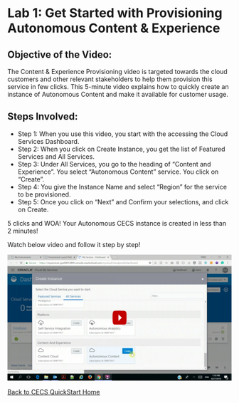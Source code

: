 # Lab 1: Get Started with Provisioning Autonomous Content & Experience

## Objective of the Video:
The Content & Experience Provisioning video is targeted towards the cloud customers and other relevant stakeholders to help them provision this service in few clicks. This 5-minute video explains how to quickly create an instance of Autonomous Content and make it available for customer usage.

## Steps Involved:
+ Step 1: When you use this video, you start with the accessing the Cloud Services Dashboard.
+ Step 2: When you click on Create Instance, you get the list of Featured Services and All Services. 
+ Step 3: Under All Services, you go to the heading of “Content and Experience”. You select “Autonomous Content” service. You click on “Create”.
+ Step 4: You give the Instance Name and select “Region” for the service to be provisioned.
+ Step 5: Once you click on “Next” and Confirm your selections, and click on Create.

5 clicks and WOA! Your Autonomous CECS instance is created in less than 2 minutes!

Watch below video and follow it step by step!

[![Watch the video](https://raw.githubusercontent.com/CloudNative-OracleAPAC/CEC-QuickStartKit/master/Resources/VideoTutorials/CECS_Provisioning_Video.png)](https://vimeo.com/289417080)

[Back to CECS QuickStart Home](README.md)